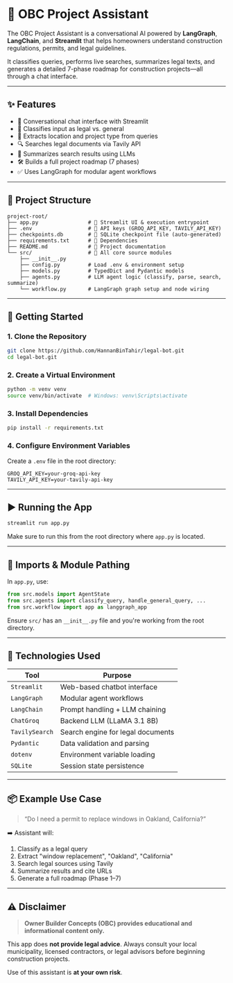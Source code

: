 
# 🏡 OBC Project Assistant

The OBC Project Assistant is a conversational AI powered by **LangGraph**, **LangChain**, and **Streamlit** that helps homeowners understand construction regulations, permits, and legal guidelines.

It classifies queries, performs live searches, summarizes legal texts, and generates a detailed 7-phase roadmap for construction projects—all through a chat interface.

---

## ✨ Features

- 💬 Conversational chat interface with Streamlit
- 🧠 Classifies input as legal vs. general
- 📍 Extracts location and project type from queries
- 🔍 Searches legal documents via Tavily API
- 📑 Summarizes search results using LLMs
- 🛠️ Builds a full project roadmap (7 phases)
- ✅ Uses LangGraph for modular agent workflows

---

## 📁 Project Structure

```
project-root/
├── app.py                # 🔹 Streamlit UI & execution entrypoint
├── .env                  # 🔹 API keys (GROQ_API_KEY, TAVILY_API_KEY)
├── checkpoints.db        # 🔹 SQLite checkpoint file (auto-generated)
├── requirements.txt      # 🔹 Dependencies
├── README.md             # 🔹 Project documentation
└── src/                  # 🔸 All core source modules
    ├── __init__.py
    ├── config.py         # Load .env & environment setup
    ├── models.py         # TypedDict and Pydantic models
    ├── agents.py         # LLM agent logic (classify, parse, search, summarize)
    └── workflow.py       # LangGraph graph setup and node wiring
```

---

## 🚀 Getting Started

### 1. Clone the Repository

```bash
git clone https://github.com/HannanBinTahir/legal-bot.git
cd legal-bot.git
```

### 2. Create a Virtual Environment

```bash
python -m venv venv
source venv/bin/activate  # Windows: venv\Scripts\activate
```

### 3. Install Dependencies

```bash
pip install -r requirements.txt
```

### 4. Configure Environment Variables

Create a `.env` file in the root directory:

```env
GROQ_API_KEY=your-groq-api-key
TAVILY_API_KEY=your-tavily-api-key
```

---

## ▶️ Running the App

```bash
streamlit run app.py
```

Make sure to run this from the root directory where `app.py` is located.

---

## 🔄 Imports & Module Pathing

In `app.py`, use:

```python
from src.models import AgentState
from src.agents import classify_query, handle_general_query, ...
from src.workflow import app as langgraph_app
```

Ensure `src/` has an `__init__.py` file and you're working from the root directory.

---

## 🧠 Technologies Used

| Tool               | Purpose                           |
|--------------------|------------------------------------|
| `Streamlit`        | Web-based chatbot interface        |
| `LangGraph`        | Modular agent workflows            |
| `LangChain`        | Prompt handling + LLM chaining     |
| `ChatGroq`         | Backend LLM (LLaMA 3.1 8B)         |
| `TavilySearch`     | Search engine for legal documents  |
| `Pydantic`         | Data validation and parsing        |
| `dotenv`           | Environment variable loading       |
| `SQLite`           | Session state persistence          |

---

## 📦 Example Use Case

> “Do I need a permit to replace windows in Oakland, California?”

➡️ Assistant will:
1. Classify as a legal query  
2. Extract "window replacement", "Oakland", "California"  
3. Search legal sources using Tavily  
4. Summarize results and cite URLs  
5. Generate a full roadmap (Phase 1–7)  

---

## ⚠️ Disclaimer

> **Owner Builder Concepts (OBC) provides educational and informational content only.**

This app does **not provide legal advice**. Always consult your local municipality, licensed contractors, or legal advisors before beginning construction projects.

Use of this assistant is **at your own risk**.


